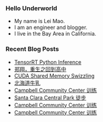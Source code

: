 ### Hello Underworld

- My name is Lei Mao.
- I am an engineer and blogger.
- I live in the Bay Area in California.


### Recent Blog Posts

<!-- BLOG-POST-LIST:START -->
- [TensorRT Python Inference](https://leimao.github.io/blog/TensorRT-Python-Inference/)
- [郑翔，重生之回到高中](https://leimao.github.io/essay/%E9%83%91%E7%BF%94%E9%87%8D%E7%94%9F%E4%B9%8B%E5%9B%9E%E5%88%B0%E9%AB%98%E4%B8%AD/)
- [CUDA Shared Memory Swizzling](https://leimao.github.io/blog/CUDA-Shared-Memory-Swizzling/)
- [北海道牛乳](https://leimao.github.io/essay/%E5%8C%97%E6%B5%B7%E9%81%93%E7%89%9B%E4%B9%B3/)
- [Campbell Community Center 训练](https://leimao.github.io/life/Campbell-Community-Center-Track-Training-2024-05-13/)
- [Santa Clara Central Park 徒步](https://leimao.github.io/life/Santa-Clara-Central-Park/)
- [Campbell Community Center 训练](https://leimao.github.io/life/Campbell-Community-Center-Track-Training-2024-05-11/)
- [Campbell Community Center 训练](https://leimao.github.io/life/Campbell-Community-Center-Track-Training-2024-05-09/)
<!-- BLOG-POST-LIST:END -->
